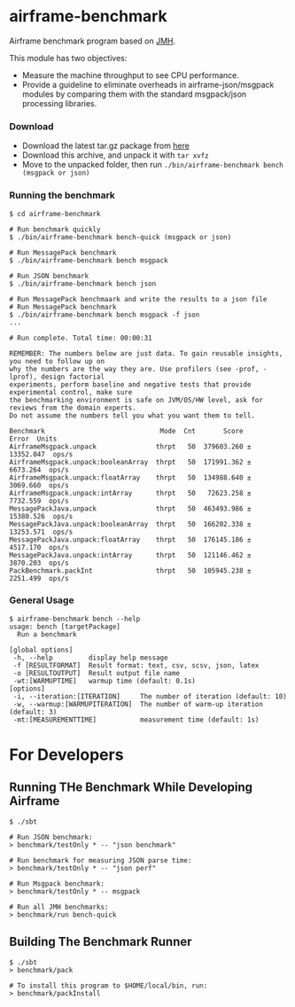 airframe-benchmark
===

Airframe benchmark program based on [JMH](https://openjdk.java.net/projects/code-tools/jmh/).

This module has two objectives:
- Measure the machine throughput to see CPU performance.
- Provide a guideline to eliminate overheads in airframe-json/msgpack modules 
by comparing them with the standard msgpack/json processing libraries. 

### Download

- Download the latest tar.gz package from [here](https://oss.sonatype.org/content/repositories/snapshots/org/wvlet/airframe/airframe-benchmark_2.12/)
- Download this archive, and unpack it with `tar xvfz`
- Move to the unpacked folder, then run `./bin/airframe-benchmark bench (msgpack or json)`

### Running the benchmark
```
$ cd airframe-benchmark

# Run benchmark quickly
$ ./bin/airframe-benchmark bench-quick (msgpack or json)

# Run MessagePack benchmark
$ ./bin/airframe-benchmark bench msgpack

# Run JSON benchmark
$ ./bin/airframe-benchmark bench json

# Run MessagePack benchmaark and write the results to a json file
# Run MessagePack benchmark
$ ./bin/airframe-benchmark bench msgpack -f json
...

# Run complete. Total time: 00:00:31

REMEMBER: The numbers below are just data. To gain reusable insights, you need to follow up on
why the numbers are the way they are. Use profilers (see -prof, -lprof), design factorial
experiments, perform baseline and negative tests that provide experimental control, make sure
the benchmarking environment is safe on JVM/OS/HW level, ask for reviews from the domain experts.
Do not assume the numbers tell you what you want them to tell.

Benchmark                             Mode  Cnt       Score       Error  Units
AirframeMsgpack.unpack               thrpt   50  379603.260 ± 13352.047  ops/s
AirframeMsgpack.unpack:booleanArray  thrpt   50  171991.362 ±  6673.264  ops/s
AirframeMsgpack.unpack:floatArray    thrpt   50  134988.640 ±  3069.660  ops/s
AirframeMsgpack.unpack:intArray      thrpt   50   72623.258 ±  7732.559  ops/s
MessagePackJava.unpack               thrpt   50  463493.986 ± 15380.526  ops/s
MessagePackJava.unpack:booleanArray  thrpt   50  166202.338 ± 13253.571  ops/s
MessagePackJava.unpack:floatArray    thrpt   50  176145.186 ±  4517.170  ops/s
MessagePackJava.unpack:intArray      thrpt   50  121146.462 ±  3870.203  ops/s
PackBenchmark.packInt                thrpt   50  105945.238 ±  2251.499  ops/s
```

### General Usage
```
$ airframe-benchmark bench --help
usage: bench [targetPackage]
  Run a benchmark

[global options]
 -h, --help         display help message
 -f [RESULTFORMAT]  Result format: text, csv, scsv, json, latex
 -o [RESULTOUTPUT]  Result output file name
 -wt:[WARMUPTIME]   warmup time (default: 0.1s)
[options]
 -i, --iteration:[ITERATION]     The number of iteration (default: 10)
 -w, --warmup:[WARMUPITERATION]  The number of warm-up iteration (default: 3)
 -mt:[MEASUREMENTTIME]           measurement time (default: 1s)
```


# For Developers

## Running THe Benchmark While Developing Airframe

```
$ ./sbt

# Run JSON benchmark:
> benchmark/testOnly * -- "json benchmark"

# Run benchmark for measuring JSON parse time:
> benchmark/testOnly * -- "json perf"

# Run Msgpack benchmark:
> benchmark/testOnly * -- msgpack

# Run all JMH benchmarks:
> benchmark/run bench-quick
```

## Building The Benchmark Runner
```
$ ./sbt
> benchmark/pack

# To install this program to $HOME/local/bin, run:
> benchmark/packInstall
```
